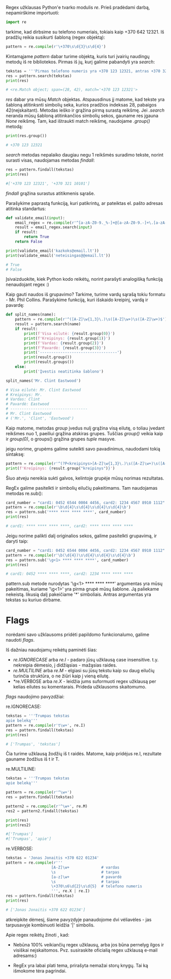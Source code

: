 Regex užklausas Python'e tvarko modulis *re*.
Prieš pradėdami darbą, nepamirškime importuoti:

```python
import re
```

tarkime, kad dirbsime su telefono numeriais, tokiais kaip +370 642 12321. Iš pradžių reikia susikurti šabloną 
(regex objektą):

```python
pattern = re.compile(r'\+370\s\d{3}\s\d{4}')
```

Kintamąjame *pattern* dabar turime objektą, kuris turi įvairių naudingų metodų iš re bibliotekos.
Pirmas iš jų, kurį galime pabandyti yra *search*:

```python
tekstas = '''Pirmas telefono numeris yra +370 123 12321, antras +370 321 10101.'''
res = pattern.search(tekstas)
print(res)

# <re.Match object; span=(28, 42), match='+370 123 12321'>
```

*res* dabar yra mūsų *Match* objektas. Atspausdinus jį matome, kad tekste yra šabloną atitinksnti simbolių seka,
kurios pradžios indeksas 28, pabaigos 42(neįskaitant). Metodas ieško ir grąžina pirmą surastą reikšmę. Jei *.search* neranda mūsų
šabloną atitinkančios simbolių sekos, gauname res įgauna *None* reikšmę.
Tam, kad ištraukti match reikšmę, naudojame *.group()* metodą:

```python
print(res.group())

# +370 123 12321
```

*search* metodas nepalaiko daugiau negu 1 reikšmės suradimo tekste, norint surasti visas, 
naudojamas metodas *findall*:

```python
res = pattern.findall(tekstas)
print(res)

#['+370 123 12321', '+370 321 10101']
```

*findall* grąžina surastus atitikmenis sąraše.

Parašykime paprastą funkciją, kuri patikrintų, ar pateiktas el. pašto adresas atitinka standartus:

```python
def validate_email(input):
    email_regex = re.compile(r'^[a-zA-Z0-9._%-]+@[a-zA-Z0-9.-]+\.[a-zA-Z]{2,6}$')
    result = email_regex.search(input)
    if result:
        return True
    return False

print(validate_email('kazkoks@email.lt'))
print(validate_email('neteisingas@@email.lt'))

# True
# False
```

Įsivaizduokite, kiek Python kodo reikėtų, norint parašyti analogišką funkciją nenaudojant regex :)

Kaip gauti naudos iš grupavimo? Tarkime, turime vardų sąrašą tokiu formatu - Mr. Phil Collins.
Parašykime funkciją, kuri išskaido kreipinį, vardą ir pavardę:

```python
def split_names(name):
    pattern = re.compile(r'^([A-Z]\w{1,3}\.)\s([A-Z]\w+)\s([A-Z]\w+)$')
    result = pattern.search(name)
    if result:
        print(f'Visa eilutė: {result.group(0)}')
        print(f'Kreipinys: {result.group(1)}')
        print(f'Vardas: {result.group(2)}')
        print(f'Pavardė: {result.group(3)}')
        print('----------------------------------')
        print(result.group())
        print(result.groups())
    else:
        print('Įvestis neatitinka šablono')

split_names('Mr. Clint Eastwood')

# Visa eilutė: Mr. Clint Eastwood
# Kreipinys: Mr.
# Vardas: Clint
# Pavardė: Eastwood
# ----------------------------------
# Mr. Clint Eastwood
# ('Mr.', 'Clint', 'Eastwood')
```

Kaip matome, metodas *group* įvedus nulį grąžina visą eilutę, o toliau įvedant reikšmes nuo 1, 
paeiliui grąžina atskiras grupes. Tuščias *group()* veikia kaip ir *group(0)*, o groups() 
grąžina grupes *tuple* masyve.

jeigu norime, grupėms galime suteikti savo pavadinimus, naudodami tokią sintaksę:

```python
pattern = re.compile(r'^(?P<kreipinys>[A-Z]\w{1,3}\.)\s([A-Z]\w+)\s([A-Z]\w+)$')
print(f'Kreipinys: {result.group("kreipinys")}')
```
Šiuo atveju nereikia sukti galvos, kelintoje grupėje mūsų norimas rezultatas.

RegEx galime pasitelkti ir simbolių eilučių pakeitimams. Tam naudojamas metodas re.sub():

```python
card_number = "card1: 0452 6544 0004 4456, card2: 1234 4567 8910 1112"
pattern = re.compile(r'\b\d{4}\s\d{4}\s\d{4}\s\d{4}\b')
res = pattern.sub('**** **** **** ****', card_number)
print(res)

# card1: **** **** **** ****, card2: **** **** **** ****
```

Jeigu norime palikti dalį originalios sekos, galime pasitelkti grupavimą, ir daryti taip:

```python
card_number = "card1: 0452 6544 0004 4456, card2: 1234 4567 8910 1112"
pattern = re.compile(r'\b(\d{4})\s\d{4}\s\d{4}\s\d{4}\b')
res = pattern.sub('\g<1> **** **** ****', card_number)
print(res)

# card1: 0452 **** **** ****, card2: 1234 **** **** ****
```

pattern.sub metode nurodytas '\\g<1> **** **** ****' argumentas yra mūsų pakeitimas, 
kuriame '\\g<1>' yra pirma grupė mūsų šablone. Ją paliekame nekeistą. likusią dalį 
pakeičiame '\*' simboliais. Antras argumentas yra tekstas su kuriuo dirbame.

# Flags

norėdami savo užklausoms pridėti papildomo funkcionalumo, galime naudoti *flags*.

Iš dažniau naudojamų reikėtų paminėti šias:

* *re.IGNORECASE* arba *re.I* - padaro jūsų užklausą case insensitive. t.y. nekreipia dėmesio, į didžiąsias - mažąsias raides.
* *re.MULTILINE* arba *re.M* - elgiasi su jūsų tekstu kaip su daug eilučių turinčia struktūra, o ne žiūri kaip į vieną eilutę.
* *re.VERBOSE arba *re.X* - leidžia jums suformuoti regex užklausą per kelias eilutes su komentarais. Prideda užklausoms skaitomumo.

*flags* naudojimo pavyzdžiai:

re.IGNORECASE:

```python
tekstas = '''Trumpas tekstas 
apie beleką'''
pattern = re.compile(r't\w+', re.I)
res = pattern.findall(tekstas)
print(res)

# ['Trumpas', 'tekstas']
```

Čia turime užklausą žodžių iš t raidės. Matome, kaip pridėjus re.I, rezultate gauname žodžius iš t ir T.

re.MULTILINE:

```python
tekstas = '''Trumpas tekstas 
apie beleką'''

pattern = re.compile(r'^\w+')
res = pattern.findall(tekstas)

pattern2 = re.compile(r'^\w+', re.M)
res2 = pattern2.findall(tekstas)

print(res)
print(res2)

#['Trumpas']
#['Trumpas', 'apie']
```

re.VERBOSE:

```python
tekstas = 'Jonas Jonaitis +370 622 01234'
pattern = re.compile(r'''
                    [A-Z]\w+              # vardas
                    \s                    # tarpas
                    [a-z]\w+              # pavardė
                    \s                    # tarpas
                    \+370\s6\d{2}\s\d{5}  # telefono numeris
                    ''', re.X | re.I)
res = pattern.findall(tekstas)
print(res) 

# ['Jonas Jonaitis +370 622 01234']
```

atkreipkite dėmesį, šiame pavyzdyje panaudojome dvi vėliavėles - jas tarpusavyje kombinuoti leidžia '|' simbolis.

Apie regex reikėtų žinoti , kad:

* Nebūna 100% veikiančių regex užklausų, arba jos būna pernelyg ilgos ir visiškai neįskaitomos. Pvz. susiraskite oficialią regex užklausą e-mail adresams:)

* RegEx yra labai plati tema, prirašyta nemažai storų knygų. Tai ką išmokome tėra pagrindai.